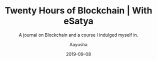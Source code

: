---
layout: post
title: "Twenty Hours of Blockchain | With eSatya "
subtitle:   "A journal on Blockchain and a course I indulged myself in."
date:       2019-09-08
author:     "Aayusha"
image: assets/images/smiles.jpg
catalog: true
tags:
    - Technology
    - Journal
    - SelfThoughts
    - Blockchain
    - eSatya
    - Power Workshop
    - Self Improvement    
    - Extrovert
    - Thisweek
    
categories: [ Tech, Blockchain, Power Workshop, eSatya ]   
---